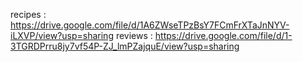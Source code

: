 recipes :
https://drive.google.com/file/d/1A6ZWseTPzBsY7FCmFrXTaJnNYV-iLXVP/view?usp=sharing
reviews :
https://drive.google.com/file/d/1-3TGRDPrru8jy7vf54P-ZJ_lmPZajquE/view?usp=sharing
